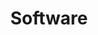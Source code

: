 ---
title: Software

# Listing view
view: compact

# Optional header image (relative to `assets/media/` folder).
banner:
  caption: ''
  image: ''
---